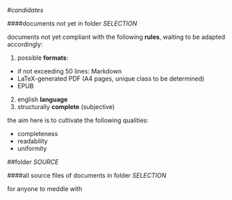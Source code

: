 #*candidates*

####documents not yet in folder *SELECTION*

documents not yet compliant with the following **rules**, waiting to be adapted accordingly:

1. possible **formats**:
  - if not exceeding 50 lines: Markdown
  - LaTeX-generated PDF (A4 pages, unique class to be determined)
  - EPUB
2. english **language**
3. structurally **complete** (subjective)

the aim here is to cultivate the following qualities: 
- completeness
- readability
- uniformity

##folder *SOURCE*

####all source files of documents in folder *SELECTION*

for anyone to meddle with
